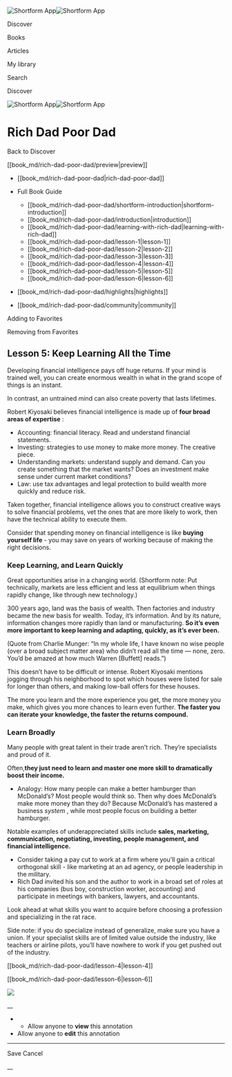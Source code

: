 ![Shortform App](/img/logo.36a2399e.svg)![Shortform App](/img/logo-dark.70c1b072.svg)

Discover

Books

Articles

My library

Search

Discover

![Shortform App](/img/logo.36a2399e.svg)![Shortform App](/img/logo-dark.70c1b072.svg)

# Rich Dad Poor Dad

Back to Discover

[[book_md/rich-dad-poor-dad/preview|preview]]

  * [[book_md/rich-dad-poor-dad|rich-dad-poor-dad]]
  * Full Book Guide

    * [[book_md/rich-dad-poor-dad/shortform-introduction|shortform-introduction]]
    * [[book_md/rich-dad-poor-dad/introduction|introduction]]
    * [[book_md/rich-dad-poor-dad/learning-with-rich-dad|learning-with-rich-dad]]
    * [[book_md/rich-dad-poor-dad/lesson-1|lesson-1]]
    * [[book_md/rich-dad-poor-dad/lesson-2|lesson-2]]
    * [[book_md/rich-dad-poor-dad/lesson-3|lesson-3]]
    * [[book_md/rich-dad-poor-dad/lesson-4|lesson-4]]
    * [[book_md/rich-dad-poor-dad/lesson-5|lesson-5]]
    * [[book_md/rich-dad-poor-dad/lesson-6|lesson-6]]
  * [[book_md/rich-dad-poor-dad/highlights|highlights]]
  * [[book_md/rich-dad-poor-dad/community|community]]



Adding to Favorites 

Removing from Favorites 

## Lesson 5: Keep Learning All the Time

Developing financial intelligence pays off huge returns. If your mind is trained well, you can create enormous wealth in what in the grand scope of things is an instant.

In contrast, an untrained mind can also create poverty that lasts lifetimes.

Robert Kiyosaki believes financial intelligence is made up of **four broad areas of expertise** :

  * Accounting: financial literacy. Read and understand financial statements. 
  * Investing: strategies to use money to make more money. The creative piece.
  * Understanding markets: understand supply and demand. Can you create something that the market wants? Does an investment make sense under current market conditions?
  * Law: use tax advantages and legal protection to build wealth more quickly and reduce risk.



Taken together, financial intelligence allows you to construct creative ways to solve financial problems, vet the ones that are more likely to work, then have the technical ability to execute them.

Consider that spending money on financial intelligence is like **buying yourself life** \- you may save on years of working because of making the right decisions.

### Keep Learning, and Learn Quickly

Great opportunities arise in a changing world. (Shortform note: Put technically, markets are less efficient and less at equilibrium when things rapidly change, like through new technology.)

300 years ago, land was the basis of wealth. Then factories and industry became the new basis for wealth. Today, it’s information. And by its nature, information changes more rapidly than land or manufacturing. **So it’s even more important to keep learning and adapting, quickly, as it’s ever been.**

(Quote from Charlie Munger: “In my whole life, I have known no wise people (over a broad subject matter area) who didn’t read all the time — none, zero. You’d be amazed at how much Warren [Buffett] reads.”)

This doesn’t have to be difficult or intense. Robert Kiyosaki mentions jogging through his neighborhood to spot which houses were listed for sale for longer than others, and making low-ball offers for these houses.

The more you learn and the more experience you get, the more money you make, which gives you more chances to learn even further. **The faster you can iterate your knowledge, the faster the returns compound.**

### Learn Broadly

Many people with great talent in their trade aren’t rich. They’re specialists and proud of it.

Often,**they just need to learn and master one more skill to dramatically boost their income.**

  * Analogy: How many people can make a better hamburger than McDonald’s? Most people would think so. Then why does McDonald’s make more money than they do? Because McDonald’s has mastered a business _system_ , while most people focus on building a better hamburger.



Notable examples of underappreciated skills include **sales, marketing, communication, negotiating, investing, people management, and financial intelligence.**

  * Consider taking a pay cut to work at a firm where you’ll gain a critical orthogonal skill - like marketing at an ad agency, or people leadership in the military. 
  * Rich Dad invited his son and the author to work in a broad set of roles at his companies (bus boy, construction worker, accounting) and participate in meetings with bankers, lawyers, and accountants.



Look ahead at what skills you want to acquire before choosing a profession and specializing in the rat race.

Side note: if you do specialize instead of generalize, make sure you have a union. If your specialist skills are of limited value outside the industry, like teachers or airline pilots, you’ll have nowhere to work if you get pushed out of the industry.

[[book_md/rich-dad-poor-dad/lesson-4|lesson-4]]

[[book_md/rich-dad-poor-dad/lesson-6|lesson-6]]

![](https://bat.bing.com/action/0?ti=56018282&Ver=2&mid=820920ab-3a35-4a30-8cee-eae25afe881a&sid=f30c5e70639211ee87d33f0876d93783&vid=f30c9700639211eeb3a75d830392c94f&vids=0&msclkid=N&pi=0&lg=en-US&sw=800&sh=600&sc=24&nwd=1&tl=Shortform%20%7C%20Book&p=https%3A%2F%2Fwww.shortform.com%2Fapp%2Fbook%2Frich-dad-poor-dad%2Flesson-5&r=&lt=439&evt=pageLoad&sv=1&rn=881815)

__

  *   * Allow anyone to **view** this annotation
  * Allow anyone to **edit** this annotation



* * *

Save Cancel

__



